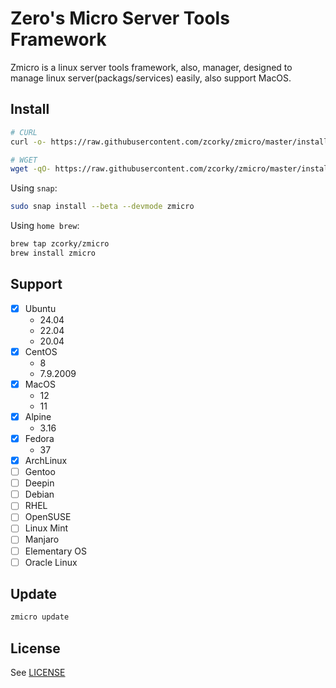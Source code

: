 # Zero's Micro Server Tools Framework

Zmicro is a linux server tools framework, also, manager, designed to manage
linux server(packags/services) easily, also support MacOS.

## Install

```bash
# CURL
curl -o- https://raw.githubusercontent.com/zcorky/zmicro/master/install | bash

# WGET
wget -qO- https://raw.githubusercontent.com/zcorky/zmicro/master/install | bash
```

Using `snap`:

```bash
sudo snap install --beta --devmode zmicro
```

Using `home brew`:

```bash
brew tap zcorky/zmicro
brew install zmicro
```

## Support

- [x] Ubuntu
  - 24.04
  - 22.04
  - 20.04
- [x] CentOS
  - 8
  - 7.9.2009
- [x] MacOS
  - 12
  - 11
- [x] Alpine
  - 3.16
- [x] Fedora
  - 37
- [x] ArchLinux
- [ ] Gentoo
- [ ] Deepin
- [ ] Debian
- [ ] RHEL
- [ ] OpenSUSE
- [ ] Linux Mint
- [ ] Manjaro
- [ ] Elementary OS
- [ ] Oracle Linux

## Update

```bash
zmicro update
```

## License

See [LICENSE](./LICENSE)

